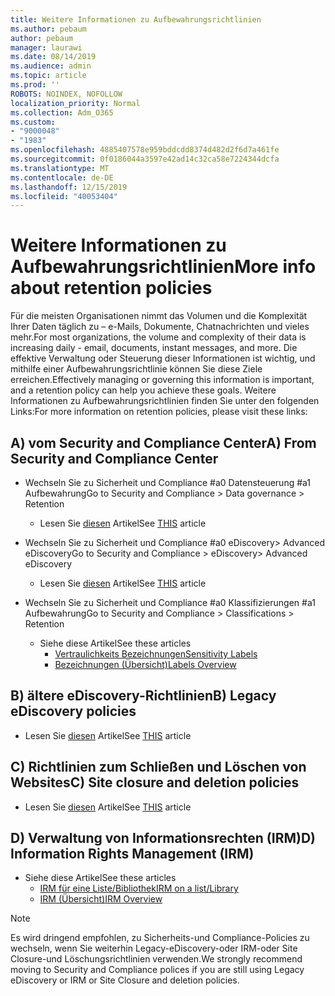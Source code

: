```yaml
---
title: Weitere Informationen zu Aufbewahrungsrichtlinien
ms.author: pebaum
author: pebaum
manager: laurawi
ms.date: 08/14/2019
ms.audience: admin
ms.topic: article
ms.prod: ''
ROBOTS: NOINDEX, NOFOLLOW
localization_priority: Normal
ms.collection: Adm_O365
ms.custom:
- "9000048"
- "1983"
ms.openlocfilehash: 4885407578e959bddcdd8374d482d2f6d7a461fe
ms.sourcegitcommit: 0f0186044a3597e42ad14c32ca58e7224344dcfa
ms.translationtype: MT
ms.contentlocale: de-DE
ms.lasthandoff: 12/15/2019
ms.locfileid: "40053404"
---
```

# <a name="more-info-about-retention-policies"></a><span data-ttu-id="38b57-102">Weitere Informationen zu Aufbewahrungsrichtlinien</span><span class="sxs-lookup"><span data-stu-id="38b57-102">More info about retention policies</span></span>

<span data-ttu-id="38b57-103">Für die meisten Organisationen nimmt das Volumen und die Komplexität Ihrer Daten täglich zu – e-Mails, Dokumente, Chatnachrichten und vieles mehr.</span><span class="sxs-lookup"><span data-stu-id="38b57-103">For most organizations, the volume and complexity of their data is increasing daily - email, documents, instant messages, and more.</span></span> <span data-ttu-id="38b57-104">Die effektive Verwaltung oder Steuerung dieser Informationen ist wichtig, und mithilfe einer Aufbewahrungsrichtlinie können Sie diese Ziele erreichen.</span><span class="sxs-lookup"><span data-stu-id="38b57-104">Effectively managing or governing this information is important, and a retention policy can help you achieve these goals.</span></span> <span data-ttu-id="38b57-105">Weitere Informationen zu Aufbewahrungsrichtlinien finden Sie unter den folgenden Links:</span><span class="sxs-lookup"><span data-stu-id="38b57-105">For more information on retention policies, please visit these links:</span></span>

## <a name="a-from-security-and-compliance-center"></a><span data-ttu-id="38b57-106">A) vom Security and Compliance Center</span><span class="sxs-lookup"><span data-stu-id="38b57-106">A) From Security and Compliance Center</span></span>

- <span data-ttu-id="38b57-107">Wechseln Sie zu Sicherheit und Compliance #a0 Datensteuerung #a1 Aufbewahrung</span><span class="sxs-lookup"><span data-stu-id="38b57-107">Go to Security and Compliance > Data governance > Retention</span></span>
  - <span data-ttu-id="38b57-108">Lesen Sie [diesen](https://docs.microsoft.com/office365/securitycompliance/retention-policies) Artikel</span><span class="sxs-lookup"><span data-stu-id="38b57-108">See [THIS](https://docs.microsoft.com/office365/securitycompliance/retention-policies) article</span></span>

- <span data-ttu-id="38b57-109">Wechseln Sie zu Sicherheit und Compliance #a0 eDiscovery> Advanced eDiscovery</span><span class="sxs-lookup"><span data-stu-id="38b57-109">Go to Security and Compliance > eDiscovery> Advanced eDiscovery</span></span> 
  - <span data-ttu-id="38b57-110">Lesen Sie [diesen](https://docs.microsoft.com/office365/securitycompliance/ediscovery-cases) Artikel</span><span class="sxs-lookup"><span data-stu-id="38b57-110">See [THIS](https://docs.microsoft.com/office365/securitycompliance/ediscovery-cases) article</span></span>

- <span data-ttu-id="38b57-111">Wechseln Sie zu Sicherheit und Compliance #a0 Klassifizierungen #a1 Aufbewahrung</span><span class="sxs-lookup"><span data-stu-id="38b57-111">Go to Security and Compliance > Classifications > Retention</span></span>
  - <span data-ttu-id="38b57-112">Siehe diese Artikel</span><span class="sxs-lookup"><span data-stu-id="38b57-112">See these articles</span></span>
    - [<span data-ttu-id="38b57-113">Vertraulichkeits Bezeichnungen</span><span class="sxs-lookup"><span data-stu-id="38b57-113">Sensitivity Labels</span></span>](https://docs.microsoft.com/office365/securitycompliance/sensitivity-labels)
    - [<span data-ttu-id="38b57-114">Bezeichnungen (Übersicht)</span><span class="sxs-lookup"><span data-stu-id="38b57-114">Labels Overview</span></span>](https://docs.microsoft.com/office365/securitycompliance/labels)

## <a name="b-legacy-ediscovery-policies"></a><span data-ttu-id="38b57-115">B) ältere eDiscovery-Richtlinien</span><span class="sxs-lookup"><span data-stu-id="38b57-115">B) Legacy eDiscovery policies</span></span>

- <span data-ttu-id="38b57-116">Lesen Sie [diesen](https://support.office.com/article/Set-up-an-eDiscovery-Center-in-SharePoint-Online-A18F8975-AA7F-43B4-A7D6-001D14744D8E) Artikel</span><span class="sxs-lookup"><span data-stu-id="38b57-116">See [THIS](https://support.office.com/article/Set-up-an-eDiscovery-Center-in-SharePoint-Online-A18F8975-AA7F-43B4-A7D6-001D14744D8E) article</span></span>

## <a name="c-site-closure-and-deletion-policies"></a><span data-ttu-id="38b57-117">C) Richtlinien zum Schließen und Löschen von Websites</span><span class="sxs-lookup"><span data-stu-id="38b57-117">C) Site closure and deletion policies</span></span>

- <span data-ttu-id="38b57-118">Lesen Sie [diesen](https://support.office.com/article/Use-policies-for-site-closure-and-deletion-A8280D82-27FD-48C5-9ADF-8A5431208BA5) Artikel</span><span class="sxs-lookup"><span data-stu-id="38b57-118">See [THIS](https://support.office.com/article/Use-policies-for-site-closure-and-deletion-A8280D82-27FD-48C5-9ADF-8A5431208BA5) article</span></span>  

## <a name="d-information-rights-management-irm"></a><span data-ttu-id="38b57-119">D) Verwaltung von Informationsrechten (IRM)</span><span class="sxs-lookup"><span data-stu-id="38b57-119">D) Information Rights Management (IRM)</span></span>

- <span data-ttu-id="38b57-120">Siehe diese Artikel</span><span class="sxs-lookup"><span data-stu-id="38b57-120">See these articles</span></span>
  - [<span data-ttu-id="38b57-121">IRM für eine Liste/Bibliothek</span><span class="sxs-lookup"><span data-stu-id="38b57-121">IRM on a list/Library</span></span>](https://support.office.com/article/apply-information-rights-management-to-a-list-or-library-3bdb5c4e-94fc-4741-b02f-4e7cc3c54aa1)
  - [<span data-ttu-id="38b57-122">IRM (Übersicht)</span><span class="sxs-lookup"><span data-stu-id="38b57-122">IRM Overview</span></span>](https://support.office.com/article/create-and-apply-information-management-policies-eb501fe9-2ef6-4150-945a-65a6451ee9e9)

> [!Note]
> <span data-ttu-id="38b57-123">Es wird dringend empfohlen, zu Sicherheits-und Compliance-Policies zu wechseln, wenn Sie weiterhin Legacy-eDiscovery-oder IRM-oder Site Closure-und Löschungsrichtlinien verwenden.</span><span class="sxs-lookup"><span data-stu-id="38b57-123">We strongly recommend moving to Security and Compliance polices if you are still using Legacy eDiscovery or IRM or Site Closure and deletion policies.</span></span>
